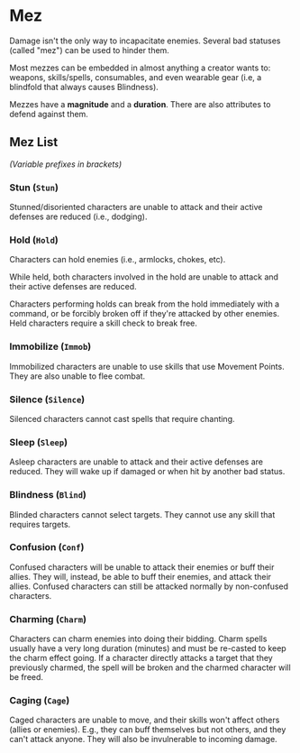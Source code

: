 # Mez

Damage isn't the only way to incapacitate enemies. Several bad statuses (called "mez") can be used to hinder them.

Most mezzes can be embedded in almost anything a creator wants to: weapons, skills/spells, consumables, and even wearable gear (i.e, a blindfold that always causes Blindness).

Mezzes have a **magnitude** and a **duration**. There are also attributes to defend against them.

## Mez List

_(Variable prefixes in brackets)_

### Stun (`Stun`)

Stunned/disoriented characters are unable to attack and their active defenses are reduced (i.e., dodging).

### Hold (`Hold`)

Characters can hold enemies (i.e., armlocks, chokes, etc). 

While held, both characters involved in the hold are unable to attack and their active defenses are reduced.

Characters performing holds can break from the hold immediately with a command, or be forcibly broken off if they're attacked by other enemies. Held characters require a skill check to break free.

### Immobilize (`Immob`)

Immobilized characters are unable to use skills that use Movement Points. They are also unable to flee combat.

### Silence (`Silence`)

Silenced characters cannot cast spells that require chanting.

### Sleep (`Sleep`)

Asleep characters are unable to attack and their active defenses are reduced. They will wake up if damaged or when hit by another bad status.

### Blindness (`Blind`)

Blinded characters cannot select targets. They cannot use any skill that requires targets.

### Confusion (`Conf`)

Confused characters will be unable to attack their enemies or buff their allies. They will, instead, be able to buff their enemies, and attack their allies. Confused characters can still be attacked normally by non-confused characters.

### Charming (`Charm`)

Characters can charm enemies into doing their bidding. Charm spells usually have a very long duration (minutes) and must be re-casted to keep the charm effect going. If a character directly attacks a target that they previously charmed, the spell will be broken and the charmed character will be freed.

### Caging (`Cage`)

Caged characters are unable to move, and their skills won't affect others (allies or enemies). E.g., they can buff themselves but not others, and they can't attack anyone. They will also be invulnerable to incoming damage.
